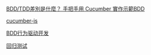 [BDD/TDD差別是什麼？ 手把手用 Cucumber 實作示範BDD](https://tw.alphacamp.co/blog/bdd-tdd-cucumber-behaviour-driven-development)

[cucumber-js](https://github.com/cucumber/cucumber-js)

[BDD行为驱动开发](https://zh.wikipedia.org/zh-cn/%E8%A1%8C%E4%B8%BA%E9%A9%B1%E5%8A%A8%E5%BC%80%E5%8F%91)

[回归测试](https://zh.wikipedia.org/zh-cn/%E5%9B%9E%E5%BD%92%E6%B5%8B%E8%AF%95)
